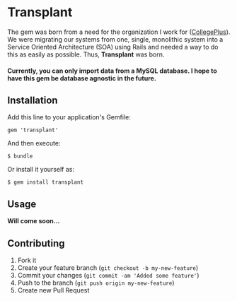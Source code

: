 # Transplant

The gem was born from a need for the organization I work for ([CollegePlus](http://collegeplus.org)). We were migrating our systems from one, single, monolithic system into a Service Oriented Architecture (SOA) using Rails and needed a way to do this as easily as possible. Thus, **Transplant** was born.

#### Currently, you can only import data from a MySQL database. I hope to have this gem be database agnostic in the future.

## Installation

Add this line to your application's Gemfile:

    gem 'transplant'

And then execute:

    $ bundle

Or install it yourself as:

    $ gem install transplant

## Usage

**Will come soon...**

## Contributing

1. Fork it
2. Create your feature branch (`git checkout -b my-new-feature`)
3. Commit your changes (`git commit -am 'Added some feature'`)
4. Push to the branch (`git push origin my-new-feature`)
5. Create new Pull Request
